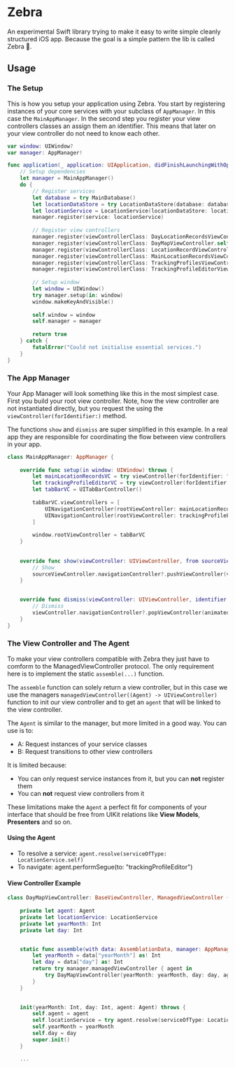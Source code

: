 # Zebra
An experimental Swift library trying to make it easy to write simple cleanly structured iOS app. Because the goal is a simple pattern the lib is called Zebra 🦓.


## Usage

### The Setup

This is how you setup your application using Zebra. You start by registering instances of your core services with your subclass of `AppManager`. In this case the `MainAppManager`.
In the second step you register your view controllers classes an assign them an identifier. This means that later on your view controller do not need to know each other.

```swift
var window: UIWindow?
var manager: AppManager!

func application(_ application: UIApplication, didFinishLaunchingWithOptions launchOptions: [UIApplicationLaunchOptionsKey: Any]?) -> Bool {
    // Setup dependencies
    let manager = MainAppManager()
    do {
        // Register services
        let database = try MainDatabase()
        let locationDataStore = try LocationDataStore(database: database)
        let locationService = LocationService(locationDataStore: locationDataStore)
        manager.register(service: locationService)
        
        // Register view controllers
        manager.register(viewControllerClass: DayLocationRecordsViewController.self, forIdentifier: "dayLocationRecords")
        manager.register(viewControllerClass: DayMapViewController.self, forIdentifier: "dayMap")
        manager.register(viewControllerClass: LocationRecordViewController.self, forIdentifier: "locationRecord")
        manager.register(viewControllerClass: MainLocationRecordsViewController.self, forIdentifier: "mainLocationRecords")
        manager.register(viewControllerClass: TrackingProfilesViewController.self, forIdentifier: "trackingProfiles")
        manager.register(viewControllerClass: TrackingProfileEditorViewController.self, forIdentifier: "trackingProfileEditor")
        
        // Setup window
        let window = UIWindow()
        try manager.setup(in: window)
        window.makeKeyAndVisible()
        
        self.window = window
        self.manager = manager
        
        return true
    } catch {
        fatalError("Could not initialise essential services.")
    }
}
```

### The App Manager

Your App Manager will look something like this in the most simplest case. First you build your root view controller. Note, how the view controller are not instantiated directly, but you request the using the `viewController(forIdentifier:)` method.

The functions `show` and `dismiss` are super simplified in this example. In a real app they are responsible for coordinating the flow between view controllers in your app.

```swift
class MainAppManager: AppManager {
    
    override func setup(in window: UIWindow) throws {
        let mainLocationRecordsVC = try viewController(forIdentifier: "mainLocationRecords")
        let trackingProfileEditorVC = try viewController(forIdentifier: "trackingProfileEditor")
        let tabBarVC = UITabBarController()
        
        tabBarVC.viewControllers = [
            UINavigationController(rootViewController: mainLocationRecordsVC),
            UINavigationController(rootViewController: trackingProfileEditorVC)
        ]
        
        window.rootViewController = tabBarVC
    }
    
    
    override func show(viewController: UIViewController, from sourceViewController: UIViewController, identifier: String) {
        // Show
        sourceViewController.navigationController?.pushViewController(viewController, animated: true)
    }

    
    override func dismiss(viewController: UIViewController, identifier: String) {
        // Dismiss
        viewController.navigationController?.popViewController(animated: true)
    }
}
```


### The View Controller and The Agent

To make your view controllers compatible with Zebra they just have to comform to the ManagedViewController protocol. The only requirement here is to implement the static `assemble(...)` function.

The `assemble` function can solely return a view controller, but in this case we use the managers `managedViewController((Agent) -> UIViewController)` function to init our view controller and to get an `agent` that will be linked to the view controller.

The `Agent` is similar to the manager, but more limited in a good way. You can use is to:

- A: Request instances of your service classes 
- B: Request transitions to other view controllers

It is limited because:

- You can only request service instances from it, but you can **not** register them
- You can **not** request view controllers from it

These limitations make the `Agent` a perfect fit for components of your interface that should be free from UIKit relations like **View Models**, **Presenters** and so on.

#### Using the Agent

- To resolve a service: `agent.resolve(serviceOfType: LocationService.self)`
- To navigate: agent.performSegue(to: "trackingProfileEditor")

#### View Controller Example

```swift
class DayMapViewController: BaseViewController, ManagedViewController {
    
    private let agent: Agent
    private let locationService: LocationService
    private let yearMonth: Int
    private let day: Int


    static func assemble(with data: AssemblationData, manager: AppManager) throws -> UIViewController {
        let yearMonth = data["yearMonth"] as! Int
        let day = data["day"] as! Int
        return try manager.managedViewController { agent in
            try DayMapViewController(yearMonth: yearMonth, day: day, agent: agent)
        }
    }

    
    init(yearMonth: Int, day: Int, agent: Agent) throws {
        self.agent = agent
        self.locationService = try agent.resolve(serviceOfType: LocationService.self)
        self.yearMonth = yearMonth
        self.day = day
        super.init()
    }

    ...
```


